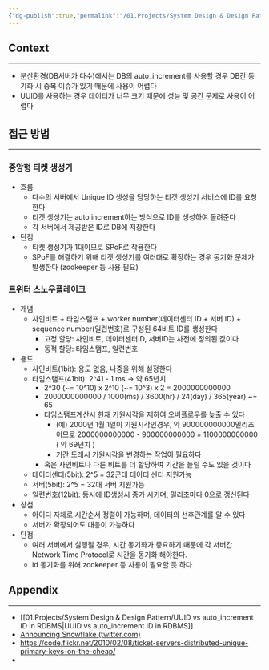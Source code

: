 ```yaml
---
{"dg-publish":true,"permalink":"/01.Projects/System Design & Design Pattern/Unique ID Generator/","tags":["db","system_design","dev"],"noteIcon":""}
---
```


## Context
---
- 분산환경(DB서버가 다수)에서는 DB의 auto_increment를 사용할 경우 DB간 동기화 시 중복 이슈가 있기 때문에 사용이 어렵다
- UUID를 사용하는 경우 데이터가 너무 크기 때문에 성능 및 공간 문제로 사용이 어렵다
## 접근 방법
--- 
### 중앙형 티켓 생성기
- 흐름
	- 다수의 서버에서 Unique ID 생성을 담당하는 티켓 생성기 서비스에 ID를 요청한다
	- 티켓 생성기는 auto increment하는 방식으로 ID를 생성하여 돌려준다
	- 각 서버에서 제공받은 ID로 DB에 저장한다
- 단점
	- 티켓 생성기가 1대이므로 SPoF로 작용한다
	- SPoF를 해결하기 위해 티켓 생성기를 여러대로 확장하는 경우 동기화 문제가 발생한다 (zookeeper 등 사용 필요)
### 트위터 스노우플레이크
- 개념
	- 사인비트 + 타임스탬프 + worker number(데이터센터 ID + 서버 ID) + sequence number(일련번호)로 구성된 64비트 ID를 생성한다
		- 고정 할당: 사인비트, 데이터센터ID, 서버ID는 사전에 정의된 값이다
		- 동적 할당: 타임스탬프, 일련번호
- 용도
	- 사인비트(1bit): 용도 없음, 나중을 위해 설정한다
	- 타임스탬프(41bit): 2^41 - 1 ms -> 약 65년치
		- 2^30 (~= 10^10) x 2^10 (~= 10^3) x 2 = 2000000000000 
		- 2000000000000 / 1000(ms) / 3600(hr) / 24(day) / 365(year) ~= 65 
		- 타임스탬프계산시 현재 기원시각을 제하여 오버플로우를 늦출 수 있다
			- (예) 2000년 1월 1일이 기원시각인경우, 약 900000000000밀리초 이므로 2000000000000 - 900000000000 = 1100000000000 ( 약 69년치 )
			- 기간 도래시 기원시각을 변경하는 작업이 필요하다
		- 혹은 사인비트나 다른 비트를 더 할당하여 기간을 늘릴 수도 있을 것이다
	- 데이터센터(5bit): 2^5 = 32군데 데이터 센터 지원가능
	- 서버(5bit): 2^5 = 32대 서버 지원가능
	- 일련번호(12bit): 동시에 ID생성시 증가 시키며, 밀리초마다 0으로 갱신된다
- 장점
	- 아이디 자체로 시간순서 정렬이 가능하며, 데이터의 선후관계를 알 수 있다
	- 서버가 확장되어도 대응이 가능하다
- 단점
	- 여러 서버에서 실행될 경우, 시간 동기화가 중요하기 때문에 각 서버간 Network Time Protocol로 시간을 동기화 해야한다.
	- id 동기화를 위해 zookeeper 등 사용이 필요할 듯 하다
## Appendix
---
- [[01.Projects/System Design & Design Pattern/UUID vs auto_increment ID in RDBMS\|UUID vs auto_increment ID in RDBMS]]
- [Announcing Snowflake (twitter.com)](https://blog.twitter.com/engineering/en_us/a/2010/announcing-snowflake)
- https://code.flickr.net/2010/02/08/ticket-servers-distributed-unique-primary-keys-on-the-cheap/
- 